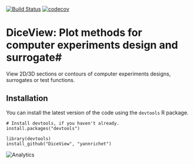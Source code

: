 [![Build Status](https://travis-ci.org/IRSN/DiceKriging.png)](https://travis-ci.org/IRSN/DiceView)
[![codecov](https://codecov.io/gh/IRSN/DiceView/branch/master/graph/badge.svg)](https://codecov.io/gh/IRSN/DiceView)


# DiceView: Plot methods for computer experiments design and surrogate#

View 2D/3D sections or contours of computer experiments designs, surrogates or test functions.

Installation
------------

You can install the latest version of the code using the `devtools` R package.

```
# Install devtools, if you haven't already.
install.packages("devtools")

library(devtools)
install_github("DiceView", "yannrichet")
```

![Analytics](https://ga-beacon.appspot.com/UA-109580-20/DiceView)
